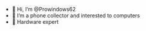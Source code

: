 - 👋 Hi, I’m @Prowindows62
- 👀 I’m a phone collector and interested to computers
- 📳 Hardware expert

<!---
Prowindows62/Prowindows62 is a ✨ special ✨ repository because its `README.md` (this file) appears on your GitHub profile.
You can click the Preview link to take a look at your changes.
--->
